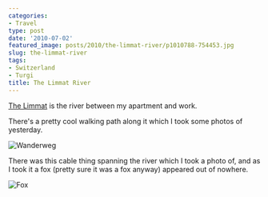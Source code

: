 ```yaml
---
categories:
- Travel
type: post
date: '2010-07-02'
featured_image: posts/2010/the-limmat-river/p1010788-754453.jpg
slug: the-limmat-river
tags:
- Switzerland
- Turgi
title: The Limmat River
---
```


[The Limmat](http://en.wikipedia.org/wiki/Limmat) is the river between my apartment and work.

There's a pretty cool walking path along it which I took some photos of yesterday.

![Wanderweg](p1010777-7432113.jpg)

There was this cable thing spanning the river which I took a photo of, and as I took it a fox (pretty sure it was a fox anyway) appeared out of nowhere.

![Fox](p1010788-754453.jpg)